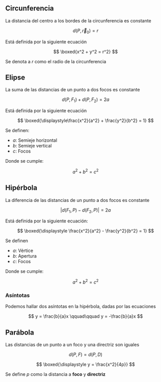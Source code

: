 ## Circunferencia

La distancia del centro a los bordes de la circunferencia es constante

$$
d(P, \vec r_0) = r
$$

Está definida por la siguiente ecuación

$$
\boxed{x^2 + y^2 = r^2}
$$

Se denota a $r$ como el radio de la circunferencia

## Elipse

La suma de las distancias de un punto a dos focos es constante

$$
d(P,F_1) + d(P,F_2) = 2a
$$

Está definida por la siguiente ecuación

$$
\boxed{\displaystyle\frac{x^2}{a^2} + \frac{y^2}{b^2} = 1}
$$

Se definen:

- $a$: Semieje horizontal
- $b$: Semieje vertical
- $c$: Focos

Donde se cumple:

$$
a^2 + b^2 = c^2
$$

## Hipérbola

La diferencia de las distancias de un punto a dos focos es constante

$$
|d(F_1, P) - d(F_2,P)| = 2a
$$

Está definida por la siguiente ecuación:

$$
\boxed{\displaystyle \frac{x^2}{a^2} - \frac{y^2}{b^2} = 1}
$$

Se definen

- $a$: Vértice
- $b$: Apertura
- $c$: Focos

Donde se cumple:

$$
a^2 + b^2 = c^2
$$

### Asíntotas

Podemos hallar dos asíntotas en la hipérbola, dadas por las ecuaciones

$$
y = \frac{b}{a}x
\qquad\qquad
y = -\frac{b}{a}x
$$

## Parábola

Las distancias de un punto a un foco y una directriz son iguales

$$
d(P,F) = d(P,D)
$$

$$
\boxed{\displaystyle y = \frac{x^2}{4p}}
$$

Se define $p$ como la distancia a **foco** y **directriz**
